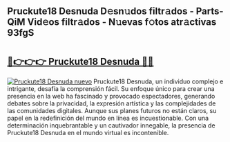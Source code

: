 ## Pruckute18 Desnuda D𝚎sn𝚞dos filtr𝚊dos - Parts-QiM Vid𝚎os filtr𝚊dos - N𝚞evas f𝚘tos atr𝚊ctivas 93fgS

# <h2><a href="http://mbd6hv.tromn.icu/?c=Pruckute18+Desnuda">🔗👉👉👉 Pruckute18 Desnuda 🔗🔗</a></h2>

[![Pruckute18 Desnuda nuevo](https://i.imgur.com/pEAQMta.gif)](http://mbd6hv.tromn.icu/?c=Pruckute18+Desnuda)
Pruckute18 Desnuda, un individuo complejo e intrigante, desafía la comprensión fácil. Su enfoque único para crear una presencia en la web ha fascinado y provocado espectadores, generando debates sobre la privacidad, la expresión artística y las complejidades de las comunidades digitales. Aunque sus planes futuros no están claros, su papel en la redefinición del mundo en línea es incuestionable. Con una determinación inquebrantable y un cautivador innegable, la presencia de Pruckute18 Desnuda en el mundo virtual es incontenible.
